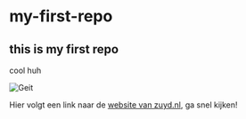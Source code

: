 # my-first-repo
## this is my first repo
cool huh

<img src="https://cms.dierenbescherming.nl/assets/common/Geiten02.jpg" alt="Geit"/>

Hier volgt een link naar de [website van zuyd.nl](https://www.zuyd.nl/), ga snel kijken!

